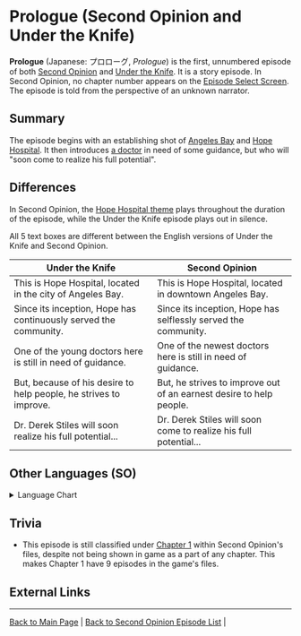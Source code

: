 # Prologue (Second Opinion and Under the Knife)

**Prologue** (Japanese: プロローグ, *Prologue*) is the first, unnumbered episode of both [Second Opinion](../SO.md) and [Under the Knife](../../utk/UTK.md). It is a story episode. In Second Opinion, no chapter number appears on the [Episode Select Screen](../game/Episode_Select.md). The episode is told from the perspective of an unknown narrator.

<!-- Title: Prologue | Jpn Title: プロローグ | Fr Title: Prologue | Sp Title: Prólogo | De Title: Prolog | It Title: Prologo | Prev. Episode: None | Next. Episode: [Standard Procedure](1_1.md) | other empty categories: Chapter, Patient details, Episode Number, Operation -->
## Summary

The episode begins with an establishing shot of [Angeles Bay](../locations/Angeles_Bay.md) and [Hope Hospital](../locations/Hope_Hospital.md). It then introduces [a doctor](../characters/Derek_Stiles.md) in need of some guidance, but who will "soon come to realize his full potential".

## Differences

In Second Opinion, the [Hope Hospital theme](../soundtrack/3-Hope_Hospital.md) plays throughout the duration of the episode, while the Under the Knife episode plays out in silence.

All 5 text boxes are different between the English versions of Under the Knife and Second Opinion.

| Under the Knife | Second Opinion |
| --- | --- |
| This is Hope Hospital, located in the city of Angeles Bay. | This is Hope Hospital, located in downtown Angeles Bay. |
| Since its inception, Hope has continuously served the community. | Since its inception, Hope has selflessly served the community. |
| One of the young doctors here is still in need of guidance. | One of the newest doctors here is still in need of guidance. |
| But, because of his desire to help people, he strives to improve. | But, he strives to improve out of an earnest desire to help people. |
| Dr. Derek Stiles will soon realize his full potential... | Dr. Derek Stiles will soon come to realize his full potential... |

## Other Languages (SO)

<details markdown="1">

<summary>Language Chart</summary>


| Japanese | French | Spanish | German | Italian |
| --- | --- | --- | --- | --- |
| プロローグ | Prologue | Prólogo | Prolog | Prologo |
|首都圏近郊、 Ｔ県千羽市に居を構える北崎病院。 | Voici l'Hôpital Hope, situé au cœur d'Angeles Bay. | Este es el Hospital Esperanza, situado en la ciudad de Bahía Ángeles. | Willkommen im Hope-Klinikum, gelegen im Zentrum von Angeles Bay. | Questo è l'Hope Hospital, situato nelle vicinanze della città di Angeles Bay. |
| 地域に溶けこんだ診療で 人々から頼りにされている病院である。 | Depuis le jour de sa création, Hope a servi la communauté sans relâche. | Desde su fundación, el Esperanza ha sido un hospital de referencia de la ciudad. | Seit seiner Gründung stellt sich dieses Institut vorbehaltlos in den Dienst der Allgemeinheit. | Fin dalla sua fondazione, l'ospedale ha svolto un ruolo fondamentale per la comunità. |
| ここに、まだ先輩医師の指導を受ける １人の若い医者がいた。 | Parmi ses nouveaux médecins, il y en a un qui a désespérément besoin d'expérience. | En él trabaja un joven doctor que aún tiene mucho que aprender. | Einer unserer jungen Ärzte benötigt allerdings noch ein wenig Orientierungshilfe. |  Qui un giovane dottore sta cominciando a costruire le basi per il suo futuro di medico. |
| 彼は医療技術を磨きながら、 人々を助ける多忙な毎日を送っている。 | Il veut à tout prix acquérir de la pratique pour être en mesure d'aider les gens. | Pero su deseo de ayudar a los demás le motiva para mejorar día a día. | Doch er arbeitet ernsthaft und fleißig, mit dem ehrlichen Wunsch, Menschen zu helfen. |  Spinto dal desiderio di aiutare il prossimo, lavora sodo per migliorare se stesso. |
| だが、その真の才能は 未だ眠ったままであった……。 | Le docteur Derek Stiles va atteindre cet objectif plus vite qu'il ne le croit... | Es el Dr. Derek Stiles, que está a punto de descubrir su auténtico potencial... | Schon bald wird Dr. Derek Stiles sein wahres Potenzial erkennen... | Il dott. Derek Stiles si renderà presto conto delle sue grandi doti mediche. |

</details>

## Trivia

* This episode is still classified under [Chapter 1](Chapter_1.md) within Second Opinion's files, despite not being shown in game as a part of any chapter. This makes Chapter 1 have 9 episodes in the game's files.

## External Links

---

[Back to Main Page](/tc-wiki) | [Back to Second Opinion Episode List](Episode_List.md) | 
<!-- move the episode lists to a future info box --->